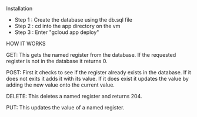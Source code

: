 Installation

- Step 1 : Create the database using the db.sql file
- Step 2 : cd into the app directory on the vm
- Step 3 : Enter "gcloud app deploy"

HOW IT WORKS

GET: This gets the named register from the database. If the requested register  is not
in the database it returns 0.

POST: First it checks to see if the register already exists in the database. If it
does not exits it adds it with its value. If it does exist it updates the value by
adding the new value onto the current value.

DELETE: This deletes a named register and returns 204.

PUT: This updates the value of a named register.